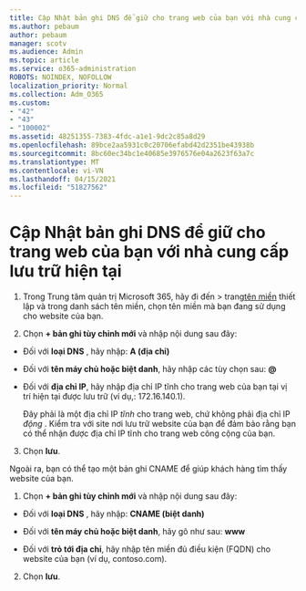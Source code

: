 ```yaml
---
title: Cập Nhật bản ghi DNS để giữ cho trang web của bạn với nhà cung cấp lưu trữ hiện tại
ms.author: pebaum
author: pebaum
manager: scotv
ms.audience: Admin
ms.topic: article
ms.service: o365-administration
ROBOTS: NOINDEX, NOFOLLOW
localization_priority: Normal
ms.collection: Adm_O365
ms.custom:
- "42"
- "43"
- "100002"
ms.assetid: 48251355-7383-4fdc-a1e1-9dc2c85a8d29
ms.openlocfilehash: 89bce2aa5931c0c20706efabd42d2351be43938b
ms.sourcegitcommit: 8bc60ec34bc1e40685e3976576e04a2623f63a7c
ms.translationtype: MT
ms.contentlocale: vi-VN
ms.lasthandoff: 04/15/2021
ms.locfileid: "51827562"
---
```

# <a name="update-dns-records-to-keep-your-website-with-your-current-hosting-provider"></a>Cập Nhật bản ghi DNS để giữ cho trang web của bạn với nhà cung cấp lưu trữ hiện tại

1. Trong Trung tâm quản trị Microsoft 365, hãy đi đến  >  trang[tên miền](https://admin.microsoft.com/Adminportal#/Domains) thiết lập và trong danh sách tên miền, chọn tên miền mà bạn đang sử dụng cho website của bạn.

2. Chọn **+ bản ghi tùy chỉnh mới** và nhập nội dung sau đây:

  - Đối với **loại DNS** , hãy nhập: **A (địa chỉ)**

  - Đối với **tên máy chủ hoặc biệt danh**, hãy nhập các tùy chọn sau: **@**

  - Đối với **địa chỉ IP**, hãy nhập địa chỉ IP tĩnh cho trang web của bạn tại vị trí hiện tại được lưu trữ (ví dụ,: 172.16.140.1).

    Đây phải là một địa chỉ IP  *tĩnh*  cho trang web, chứ không phải địa chỉ IP  *động*  . Kiểm tra với site nơi lưu trữ website của bạn để đảm bảo rằng bạn có thể nhận được địa chỉ IP tĩnh cho trang web công cộng của bạn.

3. Chọn **lưu**.

Ngoài ra, bạn có thể tạo một bản ghi CNAME để giúp khách hàng tìm thấy website của bạn.
  
1. Chọn **+ bản ghi tùy chỉnh mới** và nhập nội dung sau đây:

  - Đối với **loại DNS** , hãy nhập: **CNAME (biệt danh)**

  - Đối với **tên máy chủ hoặc biệt danh**, hãy gõ như sau: **www**

  - Đối với **trỏ tới địa chỉ**, hãy nhập tên miền đủ điều kiện (FQDN) cho website của bạn (ví dụ, contoso.com).

2. Chọn **lưu**.
